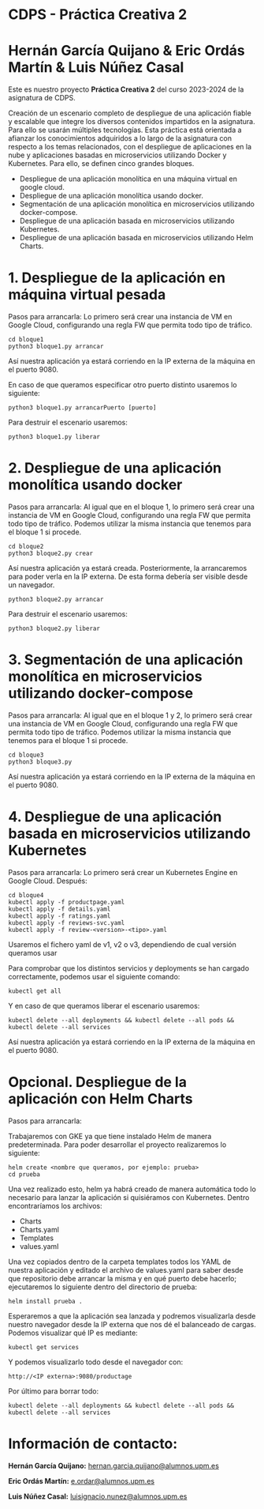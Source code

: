 # CDPS - Práctica Creativa 2 
# Hernán García Quijano & Eric Ordás Martín & Luis Núñez Casal
 
Este es nuestro proyecto **Práctica Creativa 2** del curso 2023-2024 de la asignatura de CDPS. 

Creación de un escenario completo de despliegue de una aplicación fiable y escalable que integre los diversos contenidos impartidos en la asignatura. Para ello se usarán múltiples tecnologías. Esta práctica está orientada a afianzar los conocimientos adquiridos a lo largo de la asignatura con respecto a los temas relacionados, con el despliegue de aplicaciones en la nube y aplicaciones basadas en microservicios utilizando Docker y Kubernetes. Para ello, se definen cinco grandes bloques.

- Despliegue de una aplicación monolítica en una máquina virtual en google cloud.
- Despliegue de una aplicación monolítica usando docker.
- Segmentación de una aplicación monolítica en microservicios utilizando docker-compose.
- Despliegue de una aplicación basada en microservicios utilizando Kubernetes.
- Despliegue de una aplicación basada en microservicios utilizando Helm Charts.


# **1. Despliegue de la aplicación en máquina virtual pesada**
Pasos para arrancarla:
Lo primero será crear una instancia de VM en Google Cloud, configurando una regla FW que permita todo tipo de tráfico.

~~~
cd bloque1
python3 bloque1.py arrancar
~~~
Así nuestra aplicación ya estará corriendo en la IP externa de la máquina en el puerto 9080.

En caso de que queramos especificar otro puerto distinto usaremos lo siguiente:
~~~
python3 bloque1.py arrancarPuerto [puerto]
~~~

Para destruir el escenario usaremos:
~~~
python3 bloque1.py liberar
~~~

# **2. Despliegue de una aplicación monolítica usando docker**
Pasos para arrancarla:
Al igual que en el bloque 1, lo primero será crear una instancia de VM en Google Cloud, configurando una regla FW que permita todo tipo de tráfico. Podemos utilizar la misma instancia que tenemos para el bloque 1 si procede.

~~~
cd bloque2
python3 bloque2.py crear
~~~
Así nuestra aplicación ya estará creada. Posteriormente, la arrancaremos para poder verla en la IP externa. De esta forma debería ser visible desde un navegador.

~~~
python3 bloque2.py arrancar
~~~

Para destruir el escenario usaremos:
~~~
python3 bloque2.py liberar
~~~


# **3. Segmentación de una aplicación monolítica en microservicios utilizando docker-compose**
Pasos para arrancarla:
Al igual que en el bloque 1 y 2, lo primero será crear una instancia de VM en Google Cloud, configurando una regla FW que permita todo tipo de tráfico. Podemos utilizar la misma instancia que tenemos para el bloque 1 si procede.

~~~
cd bloque3
python3 bloque3.py
~~~
Así nuestra aplicación ya estará corriendo en la IP externa de la máquina en el puerto 9080.


# **4. Despliegue de una aplicación basada en microservicios utilizando Kubernetes**
Pasos para arrancarla:
Lo primero será crear un Kubernetes Engine en Google Cloud.
Después:
~~~
cd bloque4
kubectl apply -f productpage.yaml
kubectl apply -f details.yaml
kubectl apply -f ratings.yaml
kubectl apply -f reviews-svc.yaml
kubectl apply -f review-<version>-<tipo>.yaml
~~~
Usaremos el fichero yaml de v1, v2 o v3, dependiendo de cual versión queramos usar

Para comprobar que los distintos servicios y deployments se han cargado correctamente, podemos usar el siguiente comando:
~~~
kubectl get all
~~~

Y en caso de que queramos liberar el escenario usaremos:
~~~
kubectl delete --all deployments && kubectl delete --all pods && kubectl delete --all services
~~~

Así nuestra aplicación ya estará corriendo en la IP externa de la máquina en el puerto 9080.


# **Opcional. Despliegue de la aplicación con Helm Charts**
Pasos para arrancarla:

Trabajaremos con GKE ya que tiene instalado Helm de manera predeterminada.
Para poder desarrollar el proyecto realizaremos lo siguiente:

~~~
helm create <nombre que queramos, por ejemplo: prueba>
cd prueba
~~~
Una vez realizado esto, helm ya habrá creado de manera automática todo lo necesario para lanzar la aplicación si quisiéramos con Kubernetes. Dentro encontraríamos los archivos:
- Charts
- Charts.yaml
- Templates
- values.yaml

Una vez copiados dentro de la carpeta templates todos los YAML de nuestra aplicación y editado el archivo de values.yaml para saber desde que repositorio debe arrancar la misma y en qué puerto debe hacerlo; ejecutaremos lo siguiente dentro del directorio de prueba:

~~~
helm install prueba .
~~~

Esperaremos a que la aplicación sea lanzada y podremos visualizarla desde nuestro navegador desde la IP externa que nos dé el balanceado de cargas.
Podemos visualizar qué IP es mediante:
~~~
kubectl get services
~~~

Y podemos visualizarlo todo desde el navegador con: 

~~~
http://<IP externa>:9080/productage
~~~

Por último para borrar todo:

~~~
kubectl delete --all deployments && kubectl delete --all pods && kubectl delete --all services
~~~


# **Información de contacto:**

**Hernán García Quijano:** <hernan.garcia.quijano@alumnos.upm.es>

**Eric Ordás Martín:** <e.ordar@alumnos.upm.es>

**Luis Núñez Casal:** <luisignacio.nunez@alumnos.upm.es>

